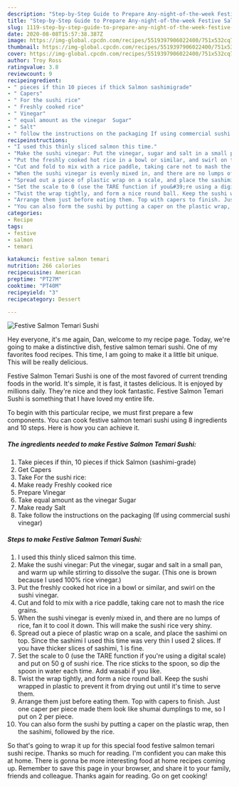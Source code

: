 ```yaml
---
description: "Step-by-Step Guide to Prepare Any-night-of-the-week Festive Salmon Temari Sushi"
title: "Step-by-Step Guide to Prepare Any-night-of-the-week Festive Salmon Temari Sushi"
slug: 1119-step-by-step-guide-to-prepare-any-night-of-the-week-festive-salmon-temari-sushi
date: 2020-08-08T15:57:38.387Z
image: https://img-global.cpcdn.com/recipes/5519397906022400/751x532cq70/festive-salmon-temari-sushi-recipe-main-photo.jpg
thumbnail: https://img-global.cpcdn.com/recipes/5519397906022400/751x532cq70/festive-salmon-temari-sushi-recipe-main-photo.jpg
cover: https://img-global.cpcdn.com/recipes/5519397906022400/751x532cq70/festive-salmon-temari-sushi-recipe-main-photo.jpg
author: Troy Ross
ratingvalue: 3.8
reviewcount: 9
recipeingredient:
- " pieces if thin 10 pieces if thick Salmon sashimigrade"
- " Capers"
- " For the sushi rice"
- " Freshly cooked rice"
- " Vinegar"
- " equal amount as the vinegar  Sugar"
- " Salt"
- " follow the instructions on the packaging If using commercial sushi vinegar"
recipeinstructions:
- "I used this thinly sliced salmon this time."
- "Make the sushi vinegar: Put the vinegar, sugar and salt in a small pan, and warm up while stirring to dissolve the sugar. (This one is brown because I used 100% rice vinegar.)"
- "Put the freshly cooked hot rice in a bowl or similar, and swirl on the sushi vinegar."
- "Cut and fold to mix with a rice paddle, taking care not to mash the rice grains."
- "When the sushi vinegar is evenly mixed in, and there are no lumps of rice, fan it to cool it down. This will make the sushi rice very shiny."
- "Spread out a piece of plastic wrap on a scale, and place the sashimi on top. Since the sashimi I used this time was very thin I used 2 slices. If you have thicker slices of sashimi, 1 is fine."
- "Set the scale to 0 (use the TARE function if you&#39;re using a digital scale) and put on 50 g of sushi rice. The rice sticks to the spoon, so dip the spoon in water each time. Add wasabi if you like."
- "Twist the wrap tightly, and form a nice round ball. Keep the sushi wrapped in plastic to prevent it from drying out until it&#39;s time to serve them."
- "Arrange them just before eating them. Top with capers to finish. Just one caper per piece made them look like shumai dumplings to me, so I put on 2 per piece."
- "You can also form the sushi by putting a caper on the plastic wrap, then the sashimi, followed by the rice."
categories:
- Recipe
tags:
- festive
- salmon
- temari

katakunci: festive salmon temari 
nutrition: 266 calories
recipecuisine: American
preptime: "PT27M"
cooktime: "PT40M"
recipeyield: "3"
recipecategory: Dessert

---
```



![Festive Salmon Temari Sushi](https://img-global.cpcdn.com/recipes/5519397906022400/751x532cq70/festive-salmon-temari-sushi-recipe-main-photo.jpg)

Hey everyone, it's me again, Dan, welcome to my recipe page. Today, we're going to make a distinctive dish, festive salmon temari sushi. One of my favorites food recipes. This time, I am going to make it a little bit unique. This will be really delicious.

Festive Salmon Temari Sushi is one of the most favored of current trending foods in the world. It's simple, it is fast, it tastes delicious. It is enjoyed by millions daily. They're nice and they look fantastic. Festive Salmon Temari Sushi is something that I have loved my entire life.




To begin with this particular recipe, we must first prepare a few components. You can cook festive salmon temari sushi using 8 ingredients and 10 steps. Here is how you can achieve it.

<!--inarticleads1-->

##### The ingredients needed to make Festive Salmon Temari Sushi:

1. Take  pieces if thin, 10 pieces if thick Salmon (sashimi-grade)
1. Get  Capers
1. Take  For the sushi rice:
1. Make ready  Freshly cooked rice
1. Prepare  Vinegar
1. Take  equal amount as the vinegar  Sugar
1. Make ready  Salt
1. Take  follow the instructions on the packaging (If using commercial sushi vinegar)




<!--inarticleads2-->

##### Steps to make Festive Salmon Temari Sushi:

1. I used this thinly sliced salmon this time.
1. Make the sushi vinegar: Put the vinegar, sugar and salt in a small pan, and warm up while stirring to dissolve the sugar. (This one is brown because I used 100% rice vinegar.)
1. Put the freshly cooked hot rice in a bowl or similar, and swirl on the sushi vinegar.
1. Cut and fold to mix with a rice paddle, taking care not to mash the rice grains.
1. When the sushi vinegar is evenly mixed in, and there are no lumps of rice, fan it to cool it down. This will make the sushi rice very shiny.
1. Spread out a piece of plastic wrap on a scale, and place the sashimi on top. Since the sashimi I used this time was very thin I used 2 slices. If you have thicker slices of sashimi, 1 is fine.
1. Set the scale to 0 (use the TARE function if you&#39;re using a digital scale) and put on 50 g of sushi rice. The rice sticks to the spoon, so dip the spoon in water each time. Add wasabi if you like.
1. Twist the wrap tightly, and form a nice round ball. Keep the sushi wrapped in plastic to prevent it from drying out until it&#39;s time to serve them.
1. Arrange them just before eating them. Top with capers to finish. Just one caper per piece made them look like shumai dumplings to me, so I put on 2 per piece.
1. You can also form the sushi by putting a caper on the plastic wrap, then the sashimi, followed by the rice.




So that's going to wrap it up for this special food festive salmon temari sushi recipe. Thanks so much for reading. I'm confident you can make this at home. There is gonna be more interesting food at home recipes coming up. Remember to save this page in your browser, and share it to your family, friends and colleague. Thanks again for reading. Go on get cooking!
